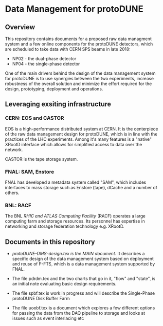 # Data Management for protoDUNE
## Overview
This repository contains documents for a proposed raw data managment system and a few online components for the protoDUNE detectors, which are scheduled to take data with CERN SPS beams in late 2018:
* NP02 - the dual-phase detector
* NP04 - the single-phase detector

One of the main drivers behind the design of the data management system for protoDUNE is to use synergies between the two experiments, increase robustness of the overall solution and minimize the effort required for the design, prototyping, deployment and operations.

## Leveraging exsiting infrastructure
### CERN: EOS and CASTOR
EOS is a high-performance distributed system at CERN. It is the centerpiece of the raw data management design for protoDUNE, which is in line with the practices of the LHC experiments. Among it's many features is a "native" XRootD interface which allows for simplified access to data over the network.

CASTOR is the tape storage system.

### FNAL: SAM, Enstore
FNAL has developed a metadata system called "SAM", which includes interfaces
to mass storage such as Enstore (tape), dCache and a number of others.

### BNL: RACF
The BNL _RHIC and ATLAS Computing Facility_ (RACF) operates a large computing farm and storage resources.
Its personnel has expertise in networking and storage federation technology e.g. XRootD.

## Documents in this repository
* *protoDUNE-DMS-design.tex is the MAIN document*. It describes a specific design of the data management system based on deployment and reuse of F-FTS, which is a data management system supported by FNAL.
* The file pdrdm.tex and the two charts that go in it,
"flow" and "state", is an initial note evaluating basic design requirements.

* The file spbf.tex is work in progress and will describe the Single-Phase protoDUNE Disk Buffer Farm
* The file uoobf.tex is a document which explores a few different options for passing the data from the DAQ pipeline to storage and looks at issues such as event interlacing etc




